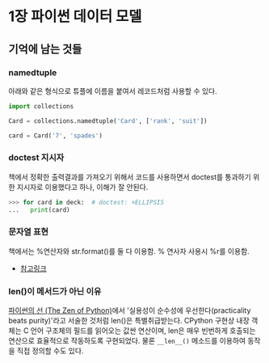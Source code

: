 # 1장 파이썬 데이터 모델

## 기억에 남는 것들

### namedtuple

아래와 같은 형식으로 튜플에 이름을 붙여서 레코드처럼 사용할 수 있다.

```python
import collections

Card = collections.namedtuple('Card', ['rank', 'suit'])

card = Card('7', 'spades')
```

### doctest 지시자

책에서 정확한 출력결과를 가져오기 위해서 코드를 사용하면서 doctest를 통과하기 위한 지시자로 이용했다고 하나, 이해가 잘 안된다.

```python
>>> for card in deck:  # doctest: +ELLIPSIS
...   print(card)
```

### 문자열 표현

책에서는 %연산자와 str.format()를 둘 다 이용함. % 연사자 사용시 %r를 이용함.

- [참고링크](http://bit.ly/1Vm7gD1)

### len()이 메서드가 아닌 이유

[파이썬의 선 (The Zen of Python)](https://python.org/doc/humor/#the-zen-of-python)에서 '실용성이 순수성에 우선한다(practicality beats purity)'라고 서술한 것처럼 len()은 특별취급받는다. CPython 구현상 내장 객체는 C 언어 구조체의 필드를 읽어오는 값싼 연산이며, len은 매우 빈번하게 호출되는 연산으로 효율적으로 작동하도록 구현되었다. 물론 ```__len__()``` 메소드를 이용하여 동작을 직접 정의할 수도 있다.